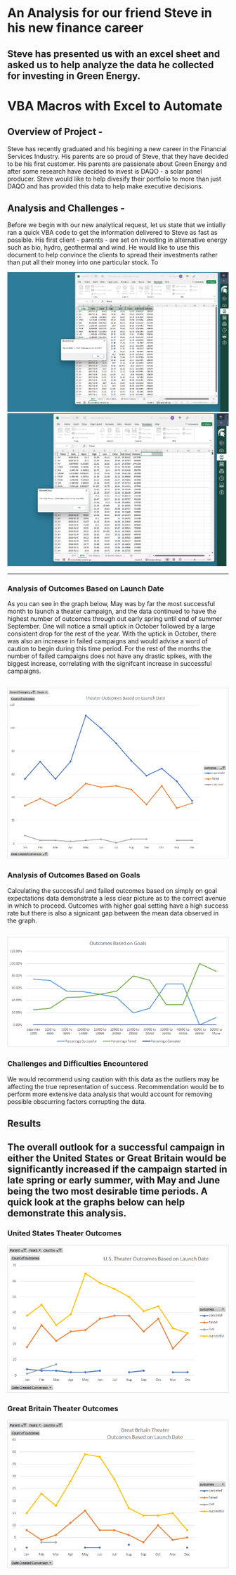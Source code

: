 # An Analysis for our friend Steve in his new finance career
Steve has presented us with an excel sheet and asked us to help analyze the data he collected for investing in Green Energy.
---
# VBA Macros with Excel to Automate

## Overview of Project -
Steve has recently graduated and his begining a new career in the Financial Services Industry.  His parents are so proud of Steve, that they have decided to be his first customer.  His parents are passionate about Green Energy and after some research have decided to invest is DAQO - a solar panel producer.  Steve would like to help divesify their portfolio to more than just DAQO and has provided this data to help make executive decisions.  



## Analysis and Challenges - 
Before we begin with our new analytical request, let us state that we intially ran a quick VBA code to get the information delivered to Steve as fast as possible. His first client - parents - are set on investing in alternative energy such as bio, hydro, geothermal and wind.  He would like to use this document to help convince the clients to spread their investments rather than put all their money into one particular stock. To 

![2017_runtime_original](https://github.com/Sacdees/stock_analysis/blob/main/Challenge_2_Resources/2017_runtime_original.png)
![2018_runtime_original](https://github.com/Sacdees/stock_analysis/blob/main/Challenge_2_Resources/2018_runtime_original.png)



---
### Analysis of Outcomes Based on Launch Date
As you can see in the graph below, May was by far the most successful month to launch a theater campaign, and the data continued to have the highest number of outcomes through out early spring until end of summer September. One will notice a small uptick in October followed by a large consistent drop for the rest of the year. With the uptick in October, there was also an increase in failed campaigns and would advise a word of caution to begin during this time period.  For the rest of the months the number of failed campaigns does not have any drastic spikes, with the biggest increase, correlating with the signifcant increase in successful campaigns.  

![Theater_Outcomes_vs_Launch](https://github.com/Sacdees/kickstarter-analysis/blob/main/Module_1_Challenge/resources/Theater_Outcomes_vs_Launch.png)
---

### Analysis of Outcomes Based on Goals
Calculating the successful and failed outcomes based on simply on goal expectations data demonstrate a less clear picture as to the correct avenue in which to proceed.  Outcomes with higher goal setting have a high success rate but there is also a signicant gap between the mean data observed in the graph.  

![Outcomes_vs_Goals](https://github.com/Sacdees/kickstarter-analysis/blob/main/Module_1_Challenge/resources/Outcomes_vs_Goals.png)
---

### Challenges and Difficulties Encountered
We would recommend using caution with this data as the outliers may be affecting the true representation of success.  Recommendation would be to perform more extensive data analysis that would account for removing possible obscurring factors corrupting the data.

## Results
The overall outlook for a successful campaign in either the United States or Great Britain would be significantly increased if the campaign started in late spring or early summer, with May and June being the two most desirable time periods.  A quick look at the graphs below can help demonstrate this analysis.  
---
### United States Theater Outcomes 
![Theater%20US%20Outcomes%20Based%20on%20Launch%20Date](https://github.com/Sacdees/kickstarter-analysis/blob/main/Module_1_activites/US%20Outcomes/Theater%20US%20Outcomes%20Based%20on%20Launch%20Date.png)
### Great Britain Theater Outcomes
![Theater%20GB%20Outsomes%20Based%20on%20Launch%20Date](https://github.com/Sacdees/kickstarter-analysis/blob/main/Module_1_activites/GB%20Outcomes/Theater%20GB%20Outsomes%20Based%20on%20Launch%20Date.png)